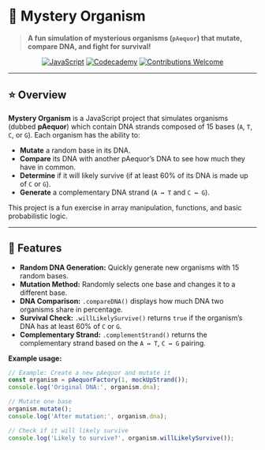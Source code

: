 # 🧬 Mystery Organism

> **A fun simulation of mysterious organisms (`pAequor`) that mutate, compare DNA, and fight for survival!**

<div align="center">

[![JavaScript](https://img.shields.io/badge/Made%20with-JavaScript-yellow.svg?style=flat-square)](https://developer.mozilla.org/en-US/docs/Web/JavaScript)
[![Codecademy](https://img.shields.io/badge/Course-Codecademy-blue.svg?style=flat-square)](https://www.codecademy.com/)
[![Contributions Welcome](https://img.shields.io/badge/Contributions-welcome-brightgreen.svg?style=flat-square)](https://github.com/yourusername/mystery-organism/issues)


</div>

---

## ⭐ Overview

**Mystery Organism** is a JavaScript project that simulates organisms (dubbed **pAequor**) which contain DNA strands composed of 15 bases (`A`, `T`, `C`, or `G`). Each organism has the ability to:

- **Mutate** a random base in its DNA.
- **Compare** its DNA with another pAequor’s DNA to see how much they have in common.
- **Determine** if it will likely survive (if at least 60% of its DNA is made up of `C` or `G`).
- **Generate** a complementary DNA strand (`A ↔ T` and `C ↔ G`).

This project is a fun exercise in array manipulation, functions, and basic probabilistic logic.

---

## 🚀 Features

- **Random DNA Generation:** Quickly generate new organisms with 15 random bases.
- **Mutation Method:** Randomly selects one base and changes it to a different base.
- **DNA Comparison:** `.compareDNA()` displays how much DNA two organisms share in percentage.
- **Survival Check:** `.willLikelySurvive()` returns `true` if the organism’s DNA has at least 60% of `C` or `G`.
- **Complementary Strand:** `.complementStrand()` returns the complementary strand based on the `A ↔ T`, `C ↔ G` pairing.


**Example usage:**

```javascript
// Example: Create a new pAequor and mutate it
const organism = pAequorFactory(1, mockUpStrand());
console.log('Original DNA:', organism.dna);

// Mutate one base
organism.mutate();
console.log('After mutation:', organism.dna);

// Check if it will likely survive
console.log('Likely to survive?', organism.willLikelySurvive());

